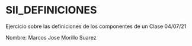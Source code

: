 # SII_DEFINICIONES
Ejercicio sobre las definiciones de los componentes de un Clase 04/07/21

Nombre: Marcos Jose Morillo Suarez

